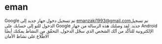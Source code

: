 # eman
Google
تم تسجيل دخول جهاز جديد إلى
	emanzaki1993@gmail.com‏
تم تسجيل الدخول للتو إلى حسابك على Google من جهاز ‪Android‬‏ جديد. لقد وصلتك هذه الرسالة الإلكترونية للتأكّد من أنّك الشخص الذي سجّل الدخول.
التحقّق من النشاط
يمكنك أيضًا الاطّلاع على نشاط الأمان
